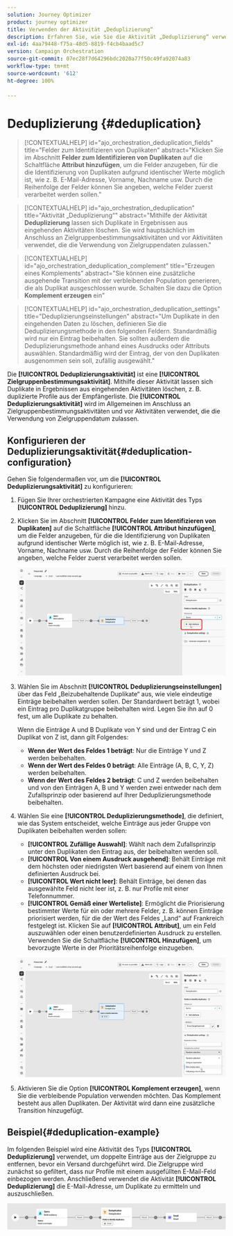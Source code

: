 ```yaml
---
solution: Journey Optimizer
product: journey optimizer
title: Verwenden der Aktivität „Deduplizierung“
description: Erfahren Sie, wie Sie die Aktivität „Deduplizierung“ verwenden.
exl-id: 4aa79448-f75a-48d5-8819-f4cb4baad5c7
version: Campaign Orchestration
source-git-commit: 07ec28f7d64296bdc2020a77f50c49fa92074a83
workflow-type: tm+mt
source-wordcount: '612'
ht-degree: 100%

---
```



# Deduplizierung {#deduplication}

>[!CONTEXTUALHELP]
>id="ajo_orchestration_deduplication_fields"
>title="Felder zum Identifizieren von Duplikaten"
>abstract="Klicken Sie im Abschnitt **Felder zum Identifizieren von Duplikaten** auf die Schaltfläche **Attribut hinzufügen**, um die Felder anzugeben, für die die Identifizierung von Duplikaten aufgrund identischer Werte möglich ist, wie z. B. E-Mail-Adresse, Vorname, Nachname usw. Durch die Reihenfolge der Felder können Sie angeben, welche Felder zuerst verarbeitet werden sollen."

>[!CONTEXTUALHELP]
>id="ajo_orchestration_deduplication"
>title="Aktivität „Deduplizierung“"
>abstract="Mithilfe der Aktivität **Deduplizierung** lassen sich Duplikate in Ergebnissen aus eingehenden Aktivitäten löschen. Sie wird hauptsächlich im Anschluss an Zielgruppenbestimmungsaktivitäten und vor Aktivitäten verwendet, die die Verwendung von Zielgruppendaten zulassen."

>[!CONTEXTUALHELP]
>id="ajo_orchestration_deduplication_complement"
>title="Erzeugen eines Komplements"
>abstract="Sie können eine zusätzliche ausgehende Transition mit der verbleibenden Population generieren, die als Duplikat ausgeschlossen wurde. Schalten Sie dazu die Option **Komplement erzeugen** ein"

>[!CONTEXTUALHELP]
>id="ajo_orchestration_deduplication_settings"
>title="Deduplizierungseinstellungen"
>abstract="Um Duplikate in den eingehenden Daten zu löschen, definieren Sie die Deduplizierungsmethode in den folgenden Feldern. Standardmäßig wird nur ein Eintrag beibehalten. Sie sollten außerdem die Deduplizierungsmethode anhand eines Ausdrucks oder Attributs auswählen. Standardmäßig wird der Eintrag, der von den Duplikaten ausgenommen sein soll, zufällig ausgewählt."

Die **[!UICONTROL Deduplizierungsaktivität]** ist eine **[!UICONTROL Zielgruppenbestimmungsaktivität]**. Mithilfe dieser Aktivität lassen sich Duplikate in Ergebnissen aus eingehenden Aktivitäten löschen, z. B. duplizierte Profile aus der Empfängerliste. Die **[!UICONTROL Deduplizierungsaktivität]** wird im Allgemeinen im Anschluss an Zielgruppenbestimmungsaktivitäten und vor Aktivitäten verwendet, die die Verwendung von Zielgruppendatum zulassen.

## Konfigurieren der Deduplizierungsaktivität{#deduplication-configuration}

Gehen Sie folgendermaßen vor, um die **[!UICONTROL Deduplizierungsaktivität]** zu konfigurieren:


1. Fügen Sie Ihrer orchestrierten Kampagne eine Aktivität des Typs **[!UICONTROL Deduplizierung]** hinzu.

1. Klicken Sie im Abschnitt **[!UICONTROL Felder zum Identifizieren von Duplikaten]** auf die Schaltfläche **[!UICONTROL Attribut hinzufügen]**, um die Felder anzugeben, für die die Identifizierung von Duplikaten aufgrund identischer Werte möglich ist, wie z. B. E-Mail-Adresse, Vorname, Nachname usw. Durch die Reihenfolge der Felder können Sie angeben, welche Felder zuerst verarbeitet werden sollen.

   ![](../assets/deduplication-1.png)

1. Wählen Sie im Abschnitt **[!UICONTROL Deduplizierungseinstellungen]** über das Feld „Beizubehaltende Duplikate“ aus, wie viele eindeutige Einträge beibehalten werden sollen. Der Standardwert beträgt 1, wobei ein Eintrag pro Duplikatgruppe beibehalten wird. Legen Sie ihn auf 0 fest, um alle Duplikate zu behalten.

   Wenn die Einträge A und B Duplikate von Y sind und der Eintrag C ein Duplikat von Z ist, dann gilt Folgendes:

   * **Wenn der Wert des Feldes 1 beträgt**: Nur die Einträge Y und Z werden beibehalten.
   * **Wenn der Wert des Feldes 0 beträgt**: Alle Einträge (A, B, C, Y, Z) werden beibehalten.
   * **Wenn der Wert des Feldes 2 beträgt**: C und Z werden beibehalten und von den Einträgen A, B und Y werden zwei entweder nach dem Zufallsprinzip oder basierend auf Ihrer Deduplizierungsmethode beibehalten.

1. Wählen Sie eine **[!UICONTROL Deduplizierungsmethode]**, die definiert, wie das System entscheidet, welche Einträge aus jeder Gruppe von Duplikaten beibehalten werden sollen:

   * **[!UICONTROL Zufällige Auswahl]**: Wählt nach dem Zufallsprinzip unter den Duplikaten den Eintrag aus, der beibehalten werden soll.
   * **[!UICONTROL Von einem Ausdruck ausgehend]**: Behält Einträge mit dem höchsten oder niedrigsten Wert basierend auf einem von Ihnen definierten Ausdruck bei.
   * **[!UICONTROL Wert nicht leer]**: Behält Einträge, bei denen das ausgewählte Feld nicht leer ist, z. B. nur Profile mit einer Telefonnummer.
   * **[!UICONTROL Gemäß einer Werteliste]**: Ermöglicht die Priorisierung bestimmter Werte für ein oder mehrere Felder, z. B. können Einträge priorisiert werden, für die der Wert des Feldes „Land“ auf Frankreich festgelegt ist. Klicken Sie auf **[!UICONTROL Attribut]**, um ein Feld auszuwählen oder einen benutzerdefinierten Ausdruck zu erstellen. Verwenden Sie die Schaltfläche **[!UICONTROL Hinzufügen]**, um bevorzugte Werte in der Prioritätsreihenfolge einzugeben.

   ![](../assets/deduplication-2.png)

1. Aktivieren Sie die Option **[!UICONTROL Komplement erzeugen]**, wenn Sie die verbleibende Population verwenden möchten. Das Komplement besteht aus allen Duplikaten. Der Aktivität wird dann eine zusätzliche Transition hinzugefügt.

## Beispiel{#deduplication-example}

Im folgenden Beispiel wird eine Aktivität des Typs **[!UICONTROL Deduplizierung]** verwendet, um doppelte Einträge aus der Zielgruppe zu entfernen, bevor ein Versand durchgeführt wird. Die Zielgruppe wird zunächst so gefiltert, dass nur Profile mit einem ausgefüllten E-Mail-Feld einbezogen werden. Anschließend verwendet die Aktivität **[!UICONTROL Deduplizierung]** die E-Mail-Adresse, um Duplikate zu ermitteln und auszuschließen.

![](../assets/deduplication-3.png)
